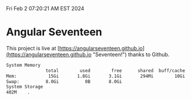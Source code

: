Fri Feb  2 07:20:21 AM EST 2024

# Angular Seventeen


This project is live at [https://angularseventeen.github.io](https://angularseventeen.github.io "Seventeen!") thanks to Github.

```bash
System Memory
               total        used        free      shared  buff/cache   available
Mem:            15Gi       1.8Gi       3.1Gi       294Mi        10Gi        13Gi
Swap:          8.0Gi          0B       8.0Gi
System Storage
402M	.
```
